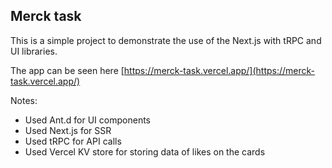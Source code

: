 ## Merck task

This is a simple project to demonstrate the use of the Next.js with tRPC and UI libraries.

The app can be seen here [https://merck-task.vercel.app/](https://merck-task.vercel.app/) 

Notes:
- Used Ant.d for UI components
- Used Next.js for SSR 
- Used tRPC for API calls
- Used Vercel KV store for storing data of likes on the cards
